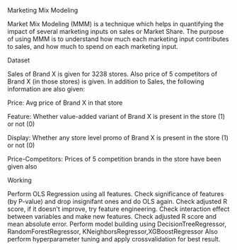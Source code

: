 Marketing Mix Modeling

Market Mix Modeling (MMM) is a technique which helps in quantifying the impact of several marketing inputs on sales or Market Share. The purpose of using MMM is to understand how much each marketing input contributes to sales, and how much to spend on each marketing input.

Dataset

Sales of Brand X is given for 3238 stores. Also price of 5 competitors of Brand X (in those stores) is given.
In addition to Sales, the following information are also given:

Price: Avg price of Brand X in that store

Feature: Whether value-added variant of Brand X is present in the store (1) or not (0)

Display: Whether any store level promo of Brand X is present in the store (1) or not (0)

Price-Competitors: Prices of 5 competition brands in the store have been given also

Working

Perform OLS Regression using all features.
Check significance of features (by P-value) and drop insignifant ones and do OLS again.
Check adjusted R score, if it doesn't improve, try feature engineering.
Check interaction effect between variables and make new features.
Check adjusted R score and mean absolute error.
Perform model building using DecisionTreeRegressor, RandomForestRegressor, KNeighborsRegressor,XGBoostRegressor
Also perform hyperparameter tuning and apply crossvalidation for best result.
